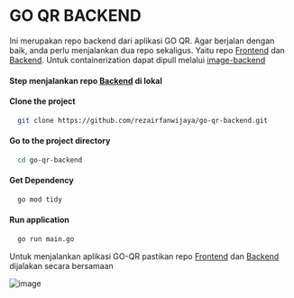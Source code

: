 # GO QR BACKEND   

Ini merupakan repo backend dari aplikasi GO QR. Agar berjalan dengan baik, anda perlu menjalankan dua repo sekaligus. Yaitu repo [Frontend](https://github.com/rezairfanwijaya/go-qr-frontend) dan [Backend](https://github.com/rezairfanwijaya/go-qr-backend). Untuk containerization dapat dipull melalui [image-backend](https://hub.docker.com/repository/docker/rezairfanwijaya/go-qr-backend/general)

#### Step menjalankan repo [Backend](https://github.com/rezairfanwijaya/go-qr-backend) di lokal


#### Clone the project

```bash
  git clone https://github.com/rezairfanwijaya/go-qr-backend.git
```

#### Go to the project directory

```bash
  cd go-qr-backend
```

#### Get Dependency
```bash
  go mod tidy
```

#### Run application
```bash
  go run main.go
```

Untuk menjalankan aplikasi GO-QR pastikan repo [Frontend](https://github.com/rezairfanwijaya/go-qr-frontend) dan [Backend](https://github.com/rezairfanwijaya/go-qr-backend) dijalakan secara bersamaan




![image](https://user-images.githubusercontent.com/87264553/211035057-ce501d3f-6b08-4a29-9099-c17acec2a944.png)






